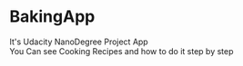 # BakingApp
It's Udacity NanoDegree Project App </br>
You Can see Cooking Recipes and how to do it step by step
